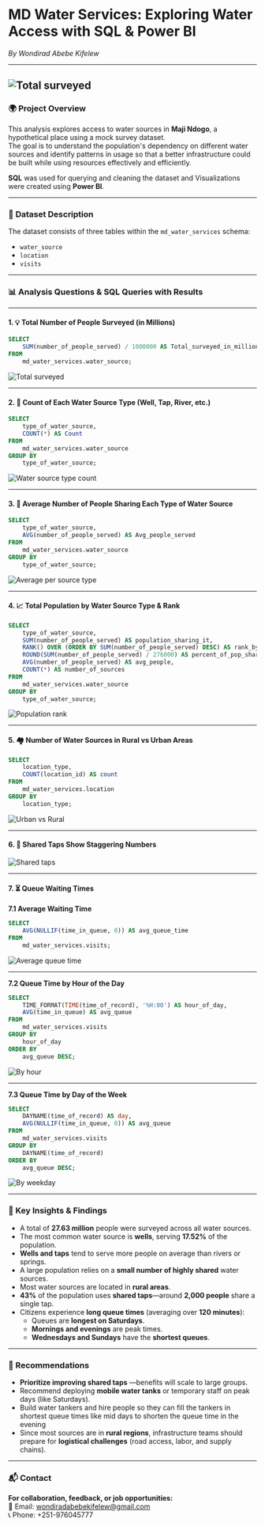 # MD Water Services: Exploring Water Access with SQL & Power BI

*By Wondirad Abebe Kifelew*  

---
![Total surveyed](Images/md.jpg)
---

### 🌍 **Project Overview**  

This analysis explores access to water sources in **Maji Ndogo**, a hypothetical place using a mock survey dataset.  
The goal is to understand the population's dependency on different water sources and identify patterns in usage so that a better infrastructure could be built while using resources effectively and efficiently.  

**SQL** was used for querying and cleaning the dataset and Visualizations were created using **Power BI**.

---

### 📂 **Dataset Description**  

The dataset consists of three tables within the `md_water_services` schema:
- `water_source`
- `location`
- `visits`

---

### 📊 **Analysis Questions & SQL Queries with Results**

---

#### 1. 💡 Total Number of People Surveyed (in Millions)  

```sql
SELECT 
    SUM(number_of_people_served) / 1000000 AS Total_surveyed_in_millions 
FROM 
    md_water_services.water_source;
```  
![Total surveyed](Images/scr2.jpg)

---

#### 2. 🧾 Count of Each Water Source Type (Well, Tap, River, etc.)

```sql
SELECT 
    type_of_water_source, 
    COUNT(*) AS Count 
FROM 
    md_water_services.water_source 
GROUP BY 
    type_of_water_source;
```  
![Water source type count](Images/scr3-table.jpg)

---

#### 3. 👥 Average Number of People Sharing Each Type of Water Source

```sql
SELECT 
    type_of_water_source, 
    AVG(number_of_people_served) AS Avg_people_served 
FROM 
    md_water_services.water_source 
GROUP BY 
    type_of_water_source;
```  
![Average per source type](Images/scr4.jpg)

---

#### 4. 📈 Total Population by Water Source Type & Rank

```sql
SELECT 
    type_of_water_source, 
    SUM(number_of_people_served) AS population_sharing_it, 
    RANK() OVER (ORDER BY SUM(number_of_people_served) DESC) AS rank_by_population, 
    ROUND(SUM(number_of_people_served) / 276000) AS percent_of_pop_sharing, 
    AVG(number_of_people_served) AS avg_people, 
    COUNT(*) AS number_of_sources 
FROM 
    md_water_services.water_source 
GROUP BY 
    type_of_water_source;
```  
![Population rank](Images/scr5.jpg)

---

#### 5. 🏘️ Number of Water Sources in Rural vs Urban Areas

```sql
SELECT 
    location_type, 
    COUNT(location_id) AS count 
FROM 
    md_water_services.location  
GROUP BY 
    location_type;
```  
![Urban vs Rural](Images/1.jpg)

---

#### 6. 🚰 Shared Taps Show Staggering Numbers

![Shared taps](Images/2.jpg)

---

#### 7. ⏳ Queue Waiting Times  

**7.1 Average Waiting Time**

```sql
SELECT 
    AVG(NULLIF(time_in_queue, 0)) AS avg_queue_time 
FROM 
    md_water_services.visits;
```  
![Average queue time](Images/3.jpg)

---

**7.2 Queue Time by Hour of the Day**

```sql
SELECT 
    TIME_FORMAT(TIME(time_of_record), '%H:00') AS hour_of_day, 
    AVG(time_in_queue) AS avg_queue 
FROM 
    md_water_services.visits 
GROUP BY 
    hour_of_day 
ORDER BY 
    avg_queue DESC;
```  
![By hour](Images/5.jpg)

---

**7.3 Queue Time by Day of the Week**

```sql
SELECT 
    DAYNAME(time_of_record) AS day, 
    AVG(NULLIF(time_in_queue, 0)) AS avg_queue 
FROM 
    md_water_services.visits 
GROUP BY 
    DAYNAME(time_of_record) 
ORDER BY 
    avg_queue DESC;
```  
![By weekday](Images/4.jpg)

---

### 📌 Key Insights & Findings

- A total of **27.63 million** people were surveyed across all water sources.  
- The most common water source is **wells**, serving **17.52%** of the population.  
- **Wells and taps** tend to serve more people on average than rivers or springs.  
- A large population relies on a **small number of highly shared** water sources.  
- Most water sources are located in **rural areas**.  
- **43%** of the population uses **shared taps**—around **2,000 people** share a single tap.  
- Citizens experience **long queue times** (averaging over **120 minutes**):
  - Queues are **longest on Saturdays**.
  - **Mornings and evenings** are peak times.
  - **Wednesdays and Sundays** have the **shortest queues**.

---

### 📢 Recommendations

- **Prioritize improving shared taps** —benefits will scale to large groups.  
- Recommend deploying **mobile water tanks** or temporary staff on peak days (like Saturdays).
- Build water tankers and hire people so they can fill the tankers in shortest queue times like mid days to shorten the queue time in the 
 evening  
- Since most sources are in **rural regions**, infrastructure teams should prepare for **logistical challenges** (road access, labor, and supply chains).

---

### 📬 Contact

**For collaboration, feedback, or job opportunities:**  
📧 Email: wondiradabebekifelew@gmail.com  
📞 Phone: +251-976045777  
